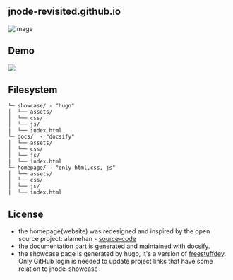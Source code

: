 ## jnode-revisited.github.io
![image](https://user-images.githubusercontent.com/111701513/208315742-3beadf88-c239-4e65-a039-9b74e312b80b.png)

## Demo
![](https://im5.ezgif.com/tmp/ezgif-5-88856fb18d.gif)

## Filesystem
```
└─ showcase/ - "hugo"
│  └── assets/
│  └── css/
│  └── js/
|  └── index.html
└─ docs/  - "docsify"
│  └── assets/
│  └── css/
│  └── js/
|  └── index.html
└─ homepage/ - "only html,css, js"
│  └── assets/
│  └── css/
│  └── js/
|  └── index.html
```

## License
- the homepage(website) was redesigned and inspired by the open source project: alamehan - [source-code](github/alamehan/alamehan.github.io)
- the documentation part is generated and maintained with docsify.
- the showcase page is generated by hugo, it's a version of [freestuffdev](https://freestuff.dev/). Only GitHub login is needed to update project links that have some relation to jnode-showcase
